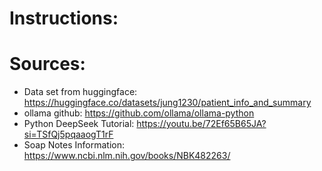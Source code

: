# Instructions:





# Sources: 
* Data set from huggingface: https://huggingface.co/datasets/jung1230/patient_info_and_summary
* ollama github: https://github.com/ollama/ollama-python
* Python DeepSeek Tutorial: https://youtu.be/72Ef65B65JA?si=TSfQj5pqaaogT1rF
* Soap Notes Information: https://www.ncbi.nlm.nih.gov/books/NBK482263/

